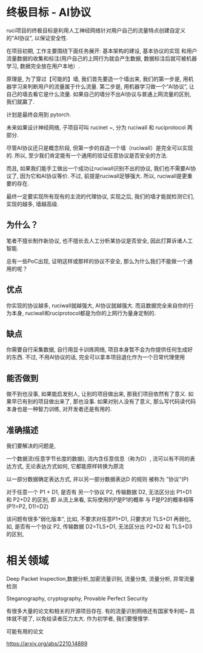# 终极目标 - AI协议

ruci项目的终极目标是利用人工神经网络针对用户自己的流量特点创建自定义的“AI协议”, 以保证安全性. 

在项目初期, 工作主要围绕下面任务展开: 基本架构的建设, 基本协议的实现 和用户流量数据的收集和标注(用户自己的上网行为就会产生数据, 数据标注后就可被机器学习, 数据完全放在用户本地）. 

原理是, 为了穿过【可能的】墙, 我们首先要造一个墙出来, 我们的第一步是, 用机器学习来判断用户的流量属于什么流量. 第二步是, 用机器学习做一个“AI协议”, 让自己的墙去看它是什么流量. 如果自己的墙分不出AI协议与普通上网流量的区别, 我们就赢了. 

计划是最终会用到 pytorch. 

未来如果设计神经网络, 子项目可叫 rucinet ~, 分为 ruciwall 和 ruciprotocol 两部分. 

尽管AI协议还只是概念阶段, 但第一步的自造一个墙（ruciwall）是完全可以实现的.  所以, 至少我们肯定能有一个通用的验证任意协议是否安全的方法. 

而且, 如果我们能手工做出一个成功让ruciwall识别不出的协议, 我们也不需要AI协议了, 因为它和AI协议等价. 不过, 前提是ruciwall足够强大. 所以, ruciwall是更重要的存在. 

最终一定要实现所有现有的主流的代理协议, 实现之后, 我们的墙才能就检测它们, 
实现的越多, 墙越高级.  

## 为什么？

笔者不擅长制作新协议, 也不擅长去人工分析某协议是否安全, 因此打算诉诸人工智能. 

总有一些PoC出现, 证明这样或那样的协议不安全, 那么为什么我们不能做一个通用的呢？

## 优点

你实现的协议越多, ruciwall就越强大, AI协议就越强大. 而且数据完全来自你的行为本身, ruciwall和ruciprotocol都是为你的上网行为量身定制的. 

## 缺点

你需要自行采集数据, 自行用显卡训练网络, 项目本身暂不会为你提供任何生成好的东西. 
不过, 不用AI协议的话, 完全可以拿本项目退化作为一个日常代理使用



## 能否做到

做不到也没事, 如果能启发别人, 让别的项目做出来, 那我们项目依然有了意义. 
如果早已有别的项目做出来了, 那也没事. 
如果对别人没有了意义, 那么写代码读代码本身也是一种智力训练, 对开发者还是有用的. 


## 准确描述

我们要解决的问题是, 

一个数据流(任意字节长度的数据), 流内含任意信息（称为D）, 流可以有不同的表达方式, 无论表达方式如何, 它都能原样转换为原流

以一部分数据确定表达方式, 并以另一部分数据表达D 的规则 被称为 ”协议“(P)

对于任意一个 P1 + D1, 是否有 另一个协议 P2, 传输数据 D2, 无法区分出 P1+D1 和 P2+D2 的区别, 
即 从流上来看, 实际使用的P是P1的概率 与 P是P2的概率相等
(P1!=P2, D1!=D2)

该问题有很多”弱化版本“, 比如, 不要求对任意P1+D1, 只要求对 TLS+D1
再弱化, 如, 是否有一个协议 P2, 传输数据 D2=TLS+D1,  无法区分出 P2+D2 和 TLS+D3 的区别, 



# 相关领域

Deep Packet Inspection,数据分析,加密流量识别, 流量分类, 流量分析, 异常流量检测

Steganography, cryptography, Provable Perfect Security 

有很多大量的论文和相关的开源项目存在. 有的流量识别网络还有国家专利呢~
具体就不提了, 以免给读者压力太大. 作为初学者, 我们要慢慢学. 

可能有用的论文

https://arxiv.org/abs/2210.14889

